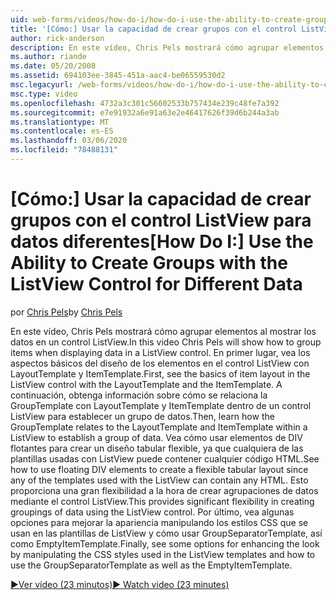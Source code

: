 ```yaml
---
uid: web-forms/videos/how-do-i/how-do-i-use-the-ability-to-create-groups-with-the-listview-control-for-different-data
title: '[Cómo:] Usar la capacidad de crear grupos con el control ListView para datos diferentes | Microsoft Docs'
author: rick-anderson
description: En este vídeo, Chris Pels mostrará cómo agrupar elementos al mostrar los datos en un control ListView. En primer lugar, vea los aspectos básicos del diseño de los elementos en el contr...
ms.author: riande
ms.date: 05/20/2008
ms.assetid: 694103ee-3845-451a-aac4-be06559530d2
msc.legacyurl: /web-forms/videos/how-do-i/how-do-i-use-the-ability-to-create-groups-with-the-listview-control-for-different-data
msc.type: video
ms.openlocfilehash: 4732a3c301c56602533b757434e239c48fe7a392
ms.sourcegitcommit: e7e91932a6e91a63e2e46417626f39d6b244a3ab
ms.translationtype: MT
ms.contentlocale: es-ES
ms.lasthandoff: 03/06/2020
ms.locfileid: "78488131"
---
```

# <a name="how-do-i-use-the-ability-to-create-groups-with-the-listview-control-for-different-data"></a><span data-ttu-id="318de-104">[Cómo:] Usar la capacidad de crear grupos con el control ListView para datos diferentes</span><span class="sxs-lookup"><span data-stu-id="318de-104">[How Do I:] Use the Ability to Create Groups with the ListView Control for Different Data</span></span>

<span data-ttu-id="318de-105">por [Chris Pels](https://twitter.com/chrispels)</span><span class="sxs-lookup"><span data-stu-id="318de-105">by [Chris Pels](https://twitter.com/chrispels)</span></span>

<span data-ttu-id="318de-106">En este vídeo, Chris Pels mostrará cómo agrupar elementos al mostrar los datos en un control ListView.</span><span class="sxs-lookup"><span data-stu-id="318de-106">In this video Chris Pels will show how to group items when displaying data in a ListView control.</span></span> <span data-ttu-id="318de-107">En primer lugar, vea los aspectos básicos del diseño de los elementos en el control ListView con LayoutTemplate y ItemTemplate.</span><span class="sxs-lookup"><span data-stu-id="318de-107">First, see the basics of item layout in the ListView control with the LayoutTemplate and the ItemTemplate.</span></span> <span data-ttu-id="318de-108">A continuación, obtenga información sobre cómo se relaciona la GroupTemplate con LayoutTemplate y ItemTemplate dentro de un control ListView para establecer un grupo de datos.</span><span class="sxs-lookup"><span data-stu-id="318de-108">Then, learn how the GroupTemplate relates to the LayoutTemplate and ItemTemplate within a ListView to establish a group of data.</span></span> <span data-ttu-id="318de-109">Vea cómo usar elementos de DIV flotantes para crear un diseño tabular flexible, ya que cualquiera de las plantillas usadas con ListView puede contener cualquier código HTML.</span><span class="sxs-lookup"><span data-stu-id="318de-109">See how to use floating DIV elements to create a flexible tabular layout since any of the templates used with the ListView can contain any HTML.</span></span> <span data-ttu-id="318de-110">Esto proporciona una gran flexibilidad a la hora de crear agrupaciones de datos mediante el control ListView.</span><span class="sxs-lookup"><span data-stu-id="318de-110">This provides significant flexibility in creating groupings of data using the ListView control.</span></span> <span data-ttu-id="318de-111">Por último, vea algunas opciones para mejorar la apariencia manipulando los estilos CSS que se usan en las plantillas de ListView y cómo usar GroupSeparatorTemplate, así como EmptyItemTemplate.</span><span class="sxs-lookup"><span data-stu-id="318de-111">Finally, see some options for enhancing the look by manipulating the CSS styles used in the ListView templates and how to use the GroupSeparatorTemplate as well as the EmptyItemTemplate.</span></span>

[<span data-ttu-id="318de-112">&#9654;Ver vídeo (23 minutos)</span><span class="sxs-lookup"><span data-stu-id="318de-112">&#9654; Watch video (23 minutes)</span></span>](https://channel9.msdn.com/Blogs/ASP-NET-Site-Videos/how-do-i-use-the-ability-to-create-groups-with-the-listview-control-for-different-data)
